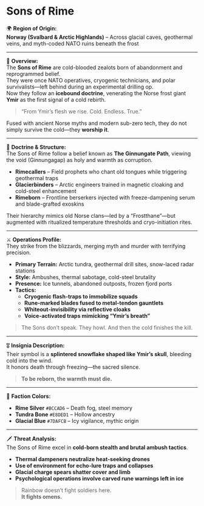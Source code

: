 # Sons of Rime

🌍 **Region of Origin:**  
**Norway (Svalbard & Arctic Highlands)** – Across glacial caves, geothermal veins, and myth-coded NATO ruins beneath the frost

---

🎴 **Overview:**  
The **Sons of Rime** are cold-blooded zealots born of abandonment and reprogrammed belief.  
They were once NATO operatives, cryogenic technicians, and polar survivalists—left behind during an experimental drilling op.  
Now they follow an **icebound doctrine**, venerating the Norse frost giant **Ymir** as the first signal of a cold rebirth.

> “From Ymir’s flesh we rise. Cold. Endless. True.”

Fused with ancient Norse myths and modern sub-zero tech, they do not simply survive the cold—they **worship it**.

---

🧠 **Doctrine & Structure:**  
The Sons of Rime follow a belief known as **The Ginnungate Path**, viewing the void (Ginnungagap) as holy and warmth as corruption.

- **Rimecallers** – Field prophets who chant old tongues while triggering geothermal traps  
- **Glacierbinders** – Arctic engineers trained in magnetic cloaking and cold-steel enhancement  
- **Rimeborn** – Frontline berserkers injected with freeze-dampening serum and blade-grafted exoskins

Their hierarchy mimics old Norse clans—led by a “Frostthane”—but augmented with ritualized temperature thresholds and cryo-initiation rites.

---

⚔️ **Operations Profile:**  
They strike from the blizzards, merging myth and murder with terrifying precision.

- **Primary Terrain:** Arctic tundra, geothermal drill sites, snow-laced radar stations  
- **Style:** Ambushes, thermal sabotage, cold-steel brutality  
- **Presence:** Ice tunnels, abandoned outposts, frozen fjord ports  
- **Tactics:**  
  - **Cryogenic flash-traps to immobilize squads**  
  - **Rune-marked blades fused to metal-tendon gauntlets**  
  - **Whiteout-invisibility via reflective cloaks**  
  - **Voice-activated traps mimicking “Ymir’s breath”**

> The Sons don’t speak. They howl. And then the cold finishes the kill.

---

🎖️ **Insignia Description:**  
Their symbol is a **splintered snowflake shaped like Ymir’s skull**, bleeding cold into the wind.  
It honors death through freezing—the sacred silence.

> **To be reborn, the warmth must die.**

---

🎨 **Faction Colors:**

- **Rime Silver** `#BCCAD6` – Death fog, steel memory  
- **Tundra Bone** `#E8DED1` – Hollow ancestry  
- **Glacial Blue** `#7DAFCB` – Icy vigilance, mythic origin

---

🗡️ **Threat Analysis:**  
The Sons of Rime excel in **cold-born stealth and brutal ambush tactics**.

- **Thermal dampeners neutralize heat-seeking drones**  
- **Use of environment for echo-lure traps and collapses**  
- **Glacial charge spears shatter cover and limb**  
- **Psychological operations involve carved rune warnings left in ice**

> Rainbow doesn’t fight soldiers here.  
> **It fights omens.**
